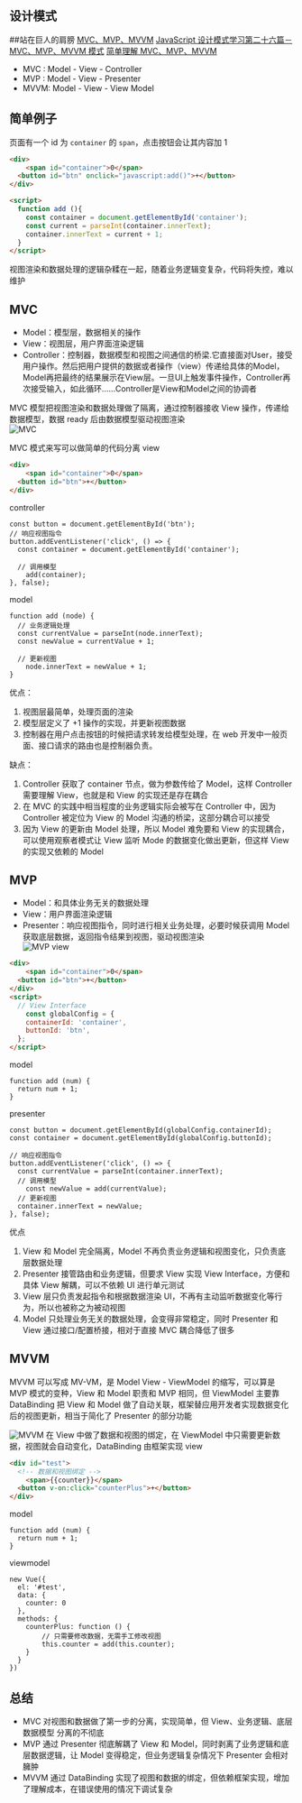 ## 设计模式
##站在巨人的肩膀
[MVC、MVP、MVVM](https://www.yuque.com/sunluyong/node/mvc)
[JavaScript 设计模式学习第二十六篇－ MVC、MVP、MVVM 模式](https://cloud.tencent.com/developer/article/1753414)
[简单理解 MVC、MVP、MVVM](https://zhuanlan.zhihu.com/p/165572019)
- MVC : Model - View - Controller
- MVP : Model - View - Presenter
- MVVM: Model - View - View Model
## 简单例子
页面有一个 id 为 `container` 的 `span`，点击按钮会让其内容加 1
```HTML
<div>
	<span id="container">0</span>
  <button id="btn" onclick="javascript:add()">+</button>
</div>

<script>
  function add (){
    const container = document.getElementById('container');
    const current = parseInt(container.innerText);
    container.innerText = current + 1;
  }
</script>
```
视图渲染和数据处理的逻辑杂糅在一起，随着业务逻辑变复杂，代码将失控，难以维护
## MVC
- Model：模型层，数据相关的操作
- View：视图层，用户界面渲染逻辑
- Controller：控制器，数据模型和视图之间通信的桥梁.它直接面对User，接受用户操作。然后把用户提供的数据或者操作（view）传递给具体的Model，Model再把最终的结果展示在View层。一旦UI上触发事件操作，Controller再次接受输入，如此循环......Controller是View和Model之间的协调者



MVC 模型把视图渲染和数据处理做了隔离，通过控制器接收 View 操作，传递给数据模型，数据 ready 后由数据模型驱动视图渲染  
![MVC](./img/MVC.png)

MVC 模式来写可以做简单的代码分离
view  
```HTML
<div>
	<span id="container">0</span>
  <button id="btn">+</button>
</div>
```
controller
```JS
const button = document.getElementById('btn');
// 响应视图指令
button.addEventListener('click', () => {
  const container = document.getElementById('container');
  
  // 调用模型
	add(container);
}, false);

```
model
```JS
function add (node) {
  // 业务逻辑处理
  const currentValue = parseInt(node.innerText);
  const newValue = currentValue + 1;
  
  // 更新视图
	node.innerText = newValue + 1;
}

```
优点：
1. 视图层最简单，处理页面的渲染
2. 模型层定义了 +1 操作的实现，并更新视图数据
3. 控制器在用户点击按钮的时候把请求转发给模型处理，在 web 开发中一般页面、接口请求的路由也是控制器负责。

缺点：
1. Controller 获取了 container 节点，做为参数传给了 Model，这样 Controller 需要理解 View，也就是和 View 的实现还是存在耦合
2. 在 MVC 的实践中相当程度的业务逻辑实际会被写在 Controller 中，因为 Controller 被定位为 View 的 Model 沟通的桥梁，这部分耦合可以接受
3. 因为 View 的更新由 Model 处理，所以 Model 难免要和 View 的实现耦合，可以使用观察者模式让 View 监听 Mode 的数据变化做出更新，但这样 View 的实现又依赖的 Model

## MVP
- Model：和具体业务无关的数据处理
- View：用户界面渲染逻辑
- Presenter：响应视图指令，同时进行相关业务处理，必要时候获调用 Model 获取底层数据，返回指令结果到视图，驱动视图渲染  
![MVP](./img/MVP.png)
view
```HTML
<div>
	<span id="container">0</span>
  <button id="btn">+</button>
</div>
<script>
  // View Interface
	const globalConfig = {
  	containerId: 'container',
    buttonId: 'btn',
  };
</script>
```
model
```JS
function add (num) {
  return num + 1;
}

```
presenter
```JS
const button = document.getElementById(globalConfig.containerId);
const container = document.getElementById(globalConfig.buttonId);

// 响应视图指令
button.addEventListener('click', () => {
  const currentValue = parseInt(container.innerText);
  // 调用模型
	const newValue = add(currentValue);
  // 更新视图
  container.innerText = newValue;
}, false);
```


优点
1. View 和 Model 完全隔离，Model 不再负责业务逻辑和视图变化，只负责底层数据处理
2. Presenter 接管路由和业务逻辑，但要求 View 实现 View Interface，方便和具体 View 解耦，可以不依赖 UI 进行单元测试
3. View 层只负责发起指令和根据数据渲染 UI，不再有主动监听数据变化等行为，所以也被称之为被动视图
4. Model 只处理业务无关的数据处理，会变得非常稳定，同时 Presenter 和 View 通过接口/配置桥接，相对于直接 MVC 耦合降低了很多

## MVVM
MVVM 可以写成 MV-VM，是 Model View - ViewModel 的缩写，可以算是 MVP 模式的变种，View 和 Model 职责和 MVP 相同，但 ViewModel 主要靠 DataBinding 把 View 和 Model 做了自动关联，框架替应用开发者实现数据变化后的视图更新，相当于简化了 Presenter 的部分功能  

![MVVM](./img/MVVM.png)
在 View 中做了数据和视图的绑定，在 ViewModel 中只需要更新数据，视图就会自动变化，DataBinding 由框架实现
view
```HTML
<div id="test">
  <!-- 数据和视图绑定 -->
	<span>{{counter}}</span>
  <button v-on:click="counterPlus">+</button>
</div>
```
model
```JS
function add (num) {
  return num + 1;
}
```
viewmodel
```JS
new Vue({
  el: '#test',
  data: {
    counter: 0
  },
  methods: {
  	counterPlus: function () {
     	// 只需要修改数据，无需手工修改视图
    	this.counter = add(this.counter);
    }
  }
})

```
## 总结
- MVC 对视图和数据做了第一步的分离，实现简单，但 View、业务逻辑、底层数据模型 分离的不彻底
- MVP 通过 Presenter 彻底解耦了 View 和 Model，同时剥离了业务逻辑和底层数据逻辑，让 Model 变得稳定，但业务逻辑复杂情况下 Presenter 会相对臃肿
- MVVM 通过 DataBinding 实现了视图和数据的绑定，但依赖框架实现，增加了理解成本，在错误使用的情况下调试复杂